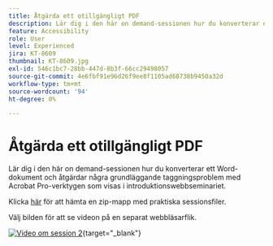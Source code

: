 ```yaml
---
title: Åtgärda ett otillgängligt PDF
description: Lär dig i den här on demand-sessionen hur du konverterar ett Word-dokument och åtgärdar några grundläggande taggningsproblem med Acrobat Pro-verktygen som visas i introduktionswebbseminariet
feature: Accessibility
role: User
level: Experienced
jira: KT-8609
thumbnail: KT-8609.jpg
exl-id: 546c1bc7-28bb-447d-8b3f-66cc29498057
source-git-commit: 4e6fbf91e96d26f9ee8f1105ad68738b9450a32d
workflow-type: tm+mt
source-wordcount: '94'
ht-degree: 0%

---
```


# Åtgärda ett otillgängligt PDF

Lär dig i den här on demand-sessionen hur du konverterar ett Word-dokument och åtgärdar några grundläggande taggningsproblem med Acrobat Pro-verktygen som visas i introduktionswebbseminariet.

Klicka [här](../assets/accessibilitysession2.zip) för att hämta en zip-mapp med praktiska sessionsfiler.

Välj bilden för att se videon på en separat webbläsarflik.

[![Video om session 2](../assets/Accessibilitysession2_YT.png)](https://youtu.be/eT2IFNszNuk){target="_blank"}
